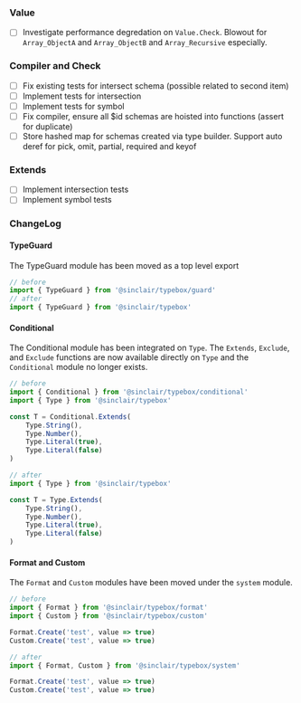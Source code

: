 
### Value
- [ ] Investigate performance degredation on `Value.Check`. Blowout for `Array_ObjectA` and `Array_ObjectB` and `Array_Recursive` especially.

### Compiler and Check

- [ ] Fix existing tests for intersect schema (possible related to second item)
- [ ] Implement tests for intersection
- [ ] Implement tests for symbol
- [ ] Fix compiler, ensure all $id schemas are hoisted into functions (assert for duplicate)
- [ ] Store hashed map for schemas created via type builder. Support auto deref for
      pick, omit, partial, required and keyof

### Extends 
- [ ] Implement intersection tests
- [ ] Implement symbol tests

### ChangeLog


#### TypeGuard

The TypeGuard module has been moved as a top level export

```typescript
// before
import { TypeGuard } from '@sinclair/typebox/guard'
// after
import { TypeGuard } from '@sinclair/typebox'
```

#### Conditional

The Conditional module has been integrated on `Type`. The `Extends`, `Exclude`, and `Exclude` functions are now available directly on `Type` and the `Conditional` module no longer exists.

```typescript
// before
import { Conditional } from '@sinclair/typebox/conditional'
import { Type } from '@sinclair/typebox'

const T = Conditional.Extends(
    Type.String(),
    Type.Number(),
    Type.Literal(true),
    Type.Literal(false)
)

// after
import { Type } from '@sinclair/typebox'

const T = Type.Extends(
    Type.String(),
    Type.Number(),
    Type.Literal(true),
    Type.Literal(false)
)
```

#### Format and Custom

The `Format` and `Custom` modules have been moved under the `system` module.
```typescript
// before
import { Format } from '@sinclair/typebox/format'
import { Custom } from '@sinclair/typebox/custom'

Format.Create('test', value => true)
Custom.Create('test', value => true)

// after
import { Format, Custom } from '@sinclair/typebox/system'

Format.Create('test', value => true)
Custom.Create('test', value => true)
```